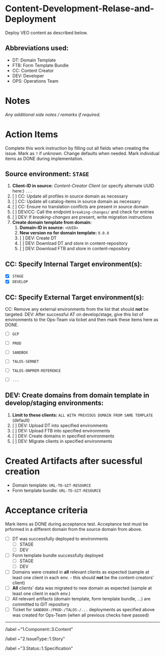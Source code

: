 # Content-Development-Relase-and-Deployment

Deploy VEO content as described below.

## Abbreviations used:

-  DT: Domain Template
-  FTB: Form Template Bundle
-  CC: Content Creator
-  DEV: Developer
-  OPS: Operations Team

# Notes
_Any additional side notes / remarks if required._

# Action Items

Complete this work instruction by filling out all fields when creating the issue. Mark as `?` if unknown. Change defaults when needed.
Mark individual items as DONE during implementation.


## __Source environment:__ `STAGE`
1. __Client-ID in source:__ _Content-Creator Client_ (or specify alternate UUID here:) `...`
1. [ ] CC: Update all profiles in source domain as necessary
1. [ ] CC: Update all catalog-items in source domain as necessary
1. [ ] CC: Ensure no translation conflicts are present in source domain
1. [ ] DEV/CC: Call the endpoint `breaking-changes/` and check for entries
1. [ ] DEV: If _breaking-changes_ are present, write migration instructions
1. __Create domain template from domain:__
	1. __Domain-ID in source:__ `<UUID>`
	1. __New version no for domain template:__ `0.0.0 `
	1. [ ] DEV: Create DT
	1. [ ] DEV: Download DT and store in content-repository
	1. [ ] DEV: Download FTB and store in content-repository

## __CC: Specify Internal Target environment(s):__

- [X] `STAGE`
- [X] `DEVELOP`

## __CC: Specify External Target environment(s):__

CC: Remove any external environments from the list that should **not** be targeted.
DEV: After successful AT on develop/stage, give this list of environments to the Ops-Team via ticket and then mark these items here as DONE.

- [ ] `GCP`
- [ ] `PROD`
- [ ] `SANDBOX`
- [ ] `TALOS-SERNET`
- [ ] `TALOS-ONPREM-REFERENCE`
- [ ] `...`


## __DEV: Create domains from domain template in develop/staging environments:__
1. __Limit to these clients:__ `ALL WITH PREVIOUS DOMAIN FROM SAME TEMPLATE` (default)
1. [ ] DEV: Upload DT into specified environments
1. [ ] DEV: Upload FTB into specified environments
1. [ ] DEV: Create domains in specified environments
1. [ ] DEV: Migrate clients in specified environments

# Created Artifacts after sucessful creation

- Domain template: `URL-TO-GIT-RESOURCE`
- Form template bundle: `URL-TO-GIT-RESOURCE`

# Acceptance criteria

Mark items as DONE during acceptance test. Acceptance test must be prformed in a different domain from the source domain from above.

- [ ] DT was successfully deployed to  environments
	- [ ] STAGE
	- [ ] DEV
- [ ] Form template bundle successfully deployed
	- [ ] STAGE
	- [ ] DEV
- [ ] Domains were created in __all__ relevant clients as expected (sample at least one client in each env. - this should __not__ be the content-creators' client)
- [ ] __All__ clients' data was migrated to new domain as expected (sample at least one client in each env.)
- [ ] All relevant artifacts (domain template, form template bundle, ...) are committed to GIT repository
- [ ] Ticket for `SANDBOX-/PROD-/TALOS-/...` deployments as specified above was created for Ops-Team (when all previous checks have passed)

---

/label ~"1.Component::3.Content"

/label ~"2.IssueType::1.Story"

/label ~"3.Status::1.Specification"
